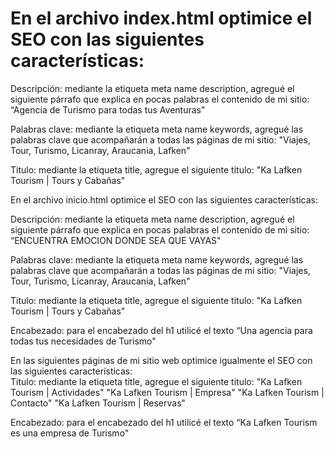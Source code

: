 # En el archivo index.html optimice el SEO con las siguientes características:

Descripción: mediante la etiqueta meta name description, agregué el siguiente párrafo que explica en pocas palabras el contenido de mi sitio: “Agencia de Turismo para todas tus Aventuras"

Palabras clave: mediante la etiqueta meta name keywords, agregué las palabras clave que acompañarán a todas las páginas de mi sitio: "Viajes, Tour, Turismo, Licanray, Araucania, Lafken"

Titulo: mediante la etiqueta title, agregue el siguiente titulo: "Ka Lafken Tourism | Tours y Cabañas"

En el archivo inicio.html optimice el SEO con las siguientes características:

Descripción: mediante la etiqueta meta name description, agregué el siguiente párrafo que explica en pocas palabras el contenido de mi sitio: “ENCUENTRA EMOCION DONDE SEA QUE VAYAS"

Palabras clave: mediante la etiqueta meta name keywords, agregué las palabras clave que acompañarán a todas las páginas de mi sitio: "Viajes, Tour, Turismo, Licanray, Araucania, Lafken"

Titulo: mediante la etiqueta title, agregue el siguiente titulo: "Ka Lafken Tourism | Tours y Cabañas"

Encabezado: para el encabezado del h1 utilicé el texto “Una agencia para todas tus necesidades de Turismo"

En las siguientes páginas de mi sitio web optimice igualmente el SEO con las siguientes características:                                                                                                         
Titulo: mediante la etiqueta title, agregue el siguiente titulo: "Ka Lafken Tourism | Actividades"
                                                                 "Ka Lafken Tourism | Empresa"
                                                                 "Ka Lafken Tourism | Contacto"
                                                                 "Ka Lafken Tourism | Reservas"

Encabezado: para el encabezado del h1 utilicé el texto “Ka Lafken Tourism es una empresa de Turismo"
